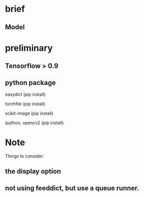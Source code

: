 # brief

## Model

# preliminary

## Tensorflow > 0.9

## python package

easydict (pip install)

torchfile (pip install)

scikit-image (pip install)

ipython, opencv2 (pip install)

# Note

Things to consider: 

## the display option
## not using feeddict, but use a queue runner.
